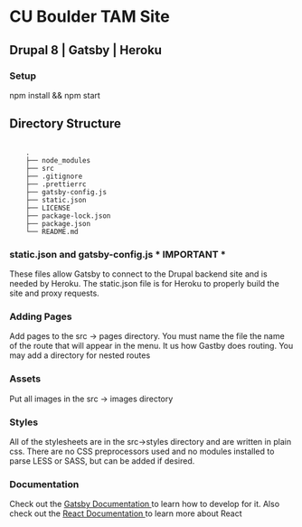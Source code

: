 <h1> CU Boulder TAM Site </h1>
</hr>
<h2> Drupal 8 | Gatsby | Heroku </h2>
<h3> Setup </h3>
<p> npm install && npm start </p>

## Directory Structure ##
<pre><code>
    .
    ├── node_modules
    ├── src
    ├── .gitignore
    ├── .prettierrc
    ├── gatsby-config.js
    ├── static.json
    ├── LICENSE
    ├── package-lock.json
    ├── package.json
    └── README.md
</code></pre>

<h3> static.json and gatsby-config.js * IMPORTANT * </h3>
<p> These files allow Gatsby to connect to the Drupal backend site and is needed by Heroku. The static.json file is for Heroku to properly build the site and proxy requests.
</p>
<h3> Adding Pages </h3>
<p> 
Add pages to the src -> pages directory. You must name the file the name of the route that will appear in the menu. It us   how Gastby does routing. You may add a directory for nested routes 
</p>
<h3> Assets </h3>
<p>
Put all images in the src -> images directory 
</p>
<h3> Styles </h3> 
<p>
All of the stylesheets are in the src->styles directory and are written in plain css. There are no CSS preprocessors used and no modules installed to parse LESS or SASS, but can be added if desired.
</p>
<h3> Documentation </h3>
<p>
Check out the <a href = "https://www.gatsbyjs.org/"> Gatsby Documentation </a> to learn how to develop for it. Also check   out the <a href="https://reactjs.org/"> React Documentation </a> to learn more about React
</p>
